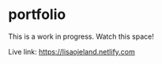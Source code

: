 # portfolio
This is a work in progress. Watch this space!

Live link: https://lisaojeland.netlify.com
